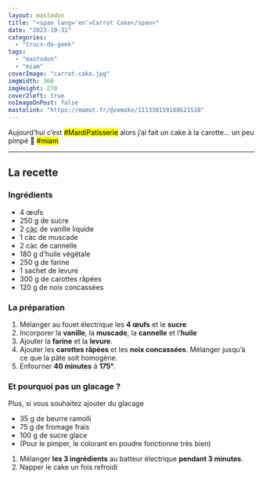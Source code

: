 ```yaml
---
layout: mastodon
title: "<span lang='en'>Carrot Cake</span>"
date: "2023-10-31"
categories: 
  - "trucs-de-geek"
tags: 
  - "mastodon"
  - "miam"
coverImage: "carrot-cake.jpg"
imgWidth: 360
imgHeight: 270
cover2left: true
noImageOnPost: false
mastolink: "https://mamot.fr/@zemoko/111330159188621518"
---
```


Aujourd’hui c’est <mark>#MardiPatisserie</mark> alors j’ai fait un cake à la carotte… un peu pimpé 🎃 <mark>#miam</mark>

<hr />

<h2>La recette</h2>

<h3>Ingrédients</h3>
<ul>
  <li>4&nbsp;œufs</li>
  <li>250&nbsp;<abbr title="grammes">g</abbr> de sucre</li>
  <li>2&nbsp;<abbr title="cuillères à café">càc</abbr> de vanille liquide</li>
  <li>1&nbsp;<abbr>càc</abbr> de muscade</li>
  <li>2&nbsp;càc de cannelle</li>
  <li>180&nbsp;<abbr>g</abbr> d’huile végétale</li>
  <li>250&nbsp;<abbr>g</abbr> de farine</li>
  <li>1 sachet de levure</li>
  <li>300&nbsp;<abbr>g</abbr> de carottes râpées</li>
  <li>120&nbsp;<abbr>g</abbr> de noix concassées</li>
</ul>

<h3>La préparation</h3>
<ol>
  <li>Mélanger au fouet électrique les <strong>4&nbsp;œufs</strong> et le <strong>sucre</strong></li>
  <li>Incorporer la <strong>vanille</strong>, la <strong>muscade</strong>, la <strong>cannelle</strong> et l’<strong>huile</strong></li>
  <li>Ajouter la <strong>farine</strong> et la <strong>levure</strong>.</li>
  <li>Ajouter les <strong>carottes râpées</strong> et les <strong>noix concassées</strong>. Mélanger jusqu’à ce que la pâte soit homogène.</li>
  <li>Enfourner <strong>40&nbsp;minutes</strong> à <strong>175°</strong>.</li>
</ol>

<h3>Et pourquoi pas un glacage&nbsp;?</h3>
<p>Plus, si vous souhaitez ajouter du glacage</p>
<ul>
  <li>35&nbsp;<abbr>g</abbr> de beurre ramolli</li>
  <li>75&nbsp;<abbr>g</abbr> de fromage frais</li>
  <li>100&nbsp;<abbr>g</abbr> de sucre glace</li>
  <li>(Pour le pimper, le colorant en poudre fonctionne très bien)</li>
</ul>

<ol>
  <li>Mélanger <strong>les 3&nbsp;ingrédients</strong> au batteur électrique <strong>pendant 3&nbsp;minutes</strong>.</li>
  <li>Napper le cake un fois refroidi</li>
</ol>
